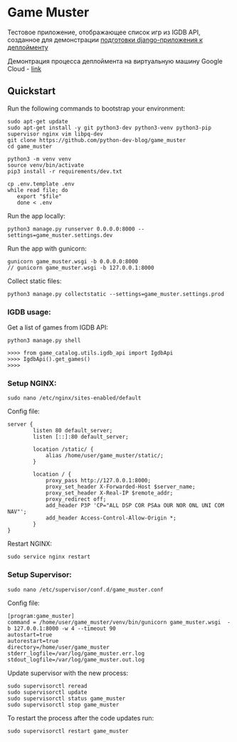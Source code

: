 # Game Muster

Тестовое приложение, отображающее список игр из IGDB API, созданное для демонстрации [подготовки django-приложения к деплойменту](https://www.youtube.com/watch?v=03egj6YEUFY)

Демонтрация процесса деплоймента на виртуальную машину Google Cloud - [link](https://www.youtube.com/watch?v=dKnYNrBoqQc)

## Quickstart

Run the following commands to bootstrap your environment:
    
    sudo apt-get update
    sudo apt-get install -y git python3-dev python3-venv python3-pip supervisor nginx vim libpq-dev
    git clone https://github.com/python-dev-blog/game_muster
    cd game_muster
      
    python3 -m venv venv   
    source venv/bin/activate
    pip3 install -r requirements/dev.txt 

    cp .env.template .env
    while read file; do
       export "$file"
       done < .env

Run the app locally:

    python3 manage.py runserver 0.0.0.0:8000 --settings=game_muster.settings.dev

Run the app with gunicorn:

    gunicorn game_muster.wsgi -b 0.0.0.0:8000
    // gunicorn game_muster.wsgi -b 127.0.0.1:8000
    
Collect static files:

    python3 manage.py collectstatic --settings=game_muster.settings.prod
    

### IGDB usage:

Get a list of games from IGDB API:
    
    python3 manage.py shell

    >>>> from game_catalog.utils.igdb_api import IgdbApi
    >>>> IgdbApi().get_games()
    >>>> 


### Setup NGINX:

    sudo nano /etc/nginx/sites-enabled/default
    
Config file:

    server {
            listen 80 default_server;
            listen [::]:80 default_server;

            location /static/ {
                alias /home/user/game_muster/static/; 
            }

            location / {
                proxy_pass http://127.0.0.1:8000;
                proxy_set_header X-Forwarded-Host $server_name;
                proxy_set_header X-Real-IP $remote_addr;
                proxy_redirect off;
                add_header P3P 'CP="ALL DSP COR PSAa OUR NOR ONL UNI COM NAV"';
                add_header Access-Control-Allow-Origin *;
            }
    }
    
Restart NGINX:
    
    sudo service nginx restart
    
    
### Setup Supervisor:

    sudo nano /etc/supervisor/conf.d/game_muster.conf

Config file:
    
    [program:game_muster]
    command = /home/user/game_muster/venv/bin/gunicorn game_muster.wsgi  -b 127.0.0.1:8000 -w 4 --timeout 90
    autostart=true
    autorestart=true
    directory=/home/user/game_muster 
    stderr_logfile=/var/log/game_muster.err.log
    stdout_logfile=/var/log/game_muster.out.log
    
Update supervisor with the new process:
    
    sudo supervisorctl reread
    sudo supervisorctl update
    sudo supervisorctl status game_muster
    sudo supervisorctl stop game_muster
    
To restart the process after the code updates run:

    sudo supervisorctl restart game_muster

    
   

